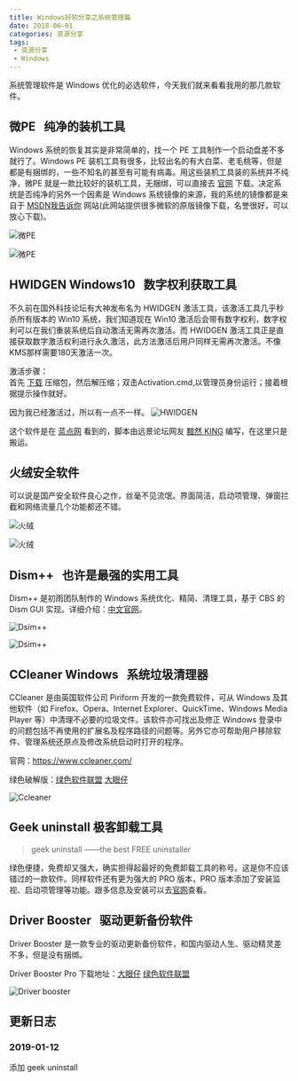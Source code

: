 ```yaml
---
title: Windows好软分享之系统管理篇
date: 2018-06-01
categories: 资源分享
tags:
 - 资源分享
 - Windows
---
```


系统管理软件是 Windows 优化的必选软件，今天我们就来看看我用的那几款软件。

<!-- more -->

## 微PE &nbsp; 纯净的装机工具

Windows 系统的恢复其实是非常简单的，找一个 PE 工具制作一个启动盘差不多就行了。Windows PE 装机工具有很多，比较出名的有大白菜、老毛桃等，但是都是有捆绑的，一些不知名的甚至有可能有病毒。用这些装机工具装的系统并不纯净，微PE 就是一款比较好的装机工具，无捆绑，可以直接去 [官网](http://www.wepe.com.cn/download.html) 下载。决定系统是否纯净的另外一个因素是 Windows 系统镜像的来源，我的系统的镜像都是来自于 [MSDN我告诉你](https://msdn.itellyou.cn/) 网站(此网站提供很多微软的原版镜像下载，名誉很好，可以放心下载)。

![微PE](https://blog-1253491707.piccd.myqcloud.com/images/%E5%BE%AEPE-1.png/style)

![微PE](https://blog-1253491707.piccd.myqcloud.com/images/%E5%BE%AEPE-2.png/style)

## HWIDGEN Windows10 &nbsp; 数字权利获取工具

不久前在国外科技论坛有大神发布名为 HWIDGEN 激活工具，该激活工具几乎秒杀所有版本的 Win10 系统，我们知道现在 Win10 激活后会带有数字权利，数字权利可以在我们重装系统后自动激活无需再次激活。而 HWIDGEN 激活工具正是直接获取数字激活权利进行永久激活，此方法激活后用户同样无需再次激活。不像KMS那样需要180天激活一次。

激活步骤：  
首先 [下载](https://blog-1253491707.cos.ap-chengdu.myqcloud.com/files/%E7%B3%BB%E7%BB%9F%E7%AE%A1%E7%90%86/HWIDGEN.zip) 压缩包，然后解压缩；双击Activation.cmd,以管理员身份运行；接着根据提示操作就好。

因为我已经激活过，所以有一点不一样。
![HWIDGEN](https://blog-1253491707.piccd.myqcloud.com/images/HWIDGEN.gif/style)

这个软件是在 [蓝点网](https://www.landiannews.com/archives/47882.html) 看到的，脚本由远景论坛网友 [黯然 KING](http://bbs.pcbeta.com/viewthread-1786788-1-1.html) 编写，在这里只是搬运。

## 火绒安全软件

可以说是国产安全软件良心之作，丝毫不见流氓。界面简洁，启动项管理、弹窗拦截和网络流量几个功能都还不错。

![火绒](https://blog-1253491707.piccd.myqcloud.com/images/huorong.png/style)

![火绒](https://blog-1253491707.piccd.myqcloud.com/images/huorong2.png/style)

## Dism++ &nbsp; 也许是最强的实用工具

Dism++ 是初雨团队制作的 Windows 系统优化、精简、清理工具，基于 CBS 的 Dism GUI 实现。详细介绍：[中文官网](https://www.chuyu.me/zh-Hans/)。

![Dsim++](https://blog-1253491707.piccd.myqcloud.com/images/Dism%2B%2B-1.png/style)

![Dsim++](https://blog-1253491707.piccd.myqcloud.com/images/Dism%2B%2B-2.png/style)

## CCleaner Windows &nbsp; 系统垃圾清理器

CCleaner 是由英国软件公司 Piriform 开发的一款免费软件，可从 Windows 及其他软件（如 Firefox、Opera、Internet Explorer、QuickTime、Windows Media Player 等）中清理不必要的垃圾文件。该软件亦可找出及修正 Windows 登录中的问题包括不再使用的扩展名及程序路径的问题等。另外它亦可帮助用户移除软件、管理系统还原点及修改系统启动时打开的程序。

官网：<https://www.ccleaner.com/>

绿色破解版：[绿色软件联盟](http://www.xdowns.com/soft/6/12/2006/Soft_30947.html)  [大眼仔](http://www.dayanzai.me/ccleaner.html)

![Ccleaner](https://blog-1253491707.piccd.myqcloud.com/images/CCleaner.png/style)

## Geek uninstall 极客卸载工具

>geek uninstall ——the best FREE uninstaller 

绿色便捷，免费却又强大，确实担得起最好的免费卸载工具的称号。这是你不应该错过的一款软件。同样软件还有更为强大的 PRO 版本，PRO 版本添加了安装监视、启动项管理等功能。跟多信息及安装可以去[官网](https://geekuninstaller.com/)查看。

## Driver Booster &nbsp; 驱动更新备份软件

Driver Booster 是一款专业的驱动更新备份软件，和国内驱动人生、驱动精灵差不多，但是没有捆绑。

Driver Booster Pro 下载地址：[大眼仔](http://www.dayanzai.me/iobit-driver-booster.html)  [绿色软件联盟](http://www.xdowns.com/soft/6/drivers/2013/Soft_106365.html)

![Driver booster](https://blog-1253491707.piccd.myqcloud.com/images/DriverBooster.png/style)

## 更新日志

### 2019-01-12

添加 geek uninstall